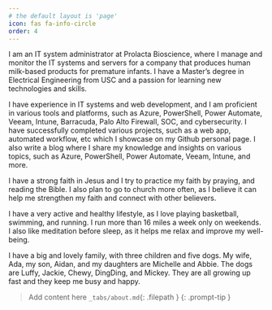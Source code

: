 ```yaml
---
# the default layout is 'page'
icon: fas fa-info-circle
order: 4
---
```




I am an IT system administrator at Prolacta Bioscience, where I manage and monitor the IT systems and servers for a company that produces human milk-based products for premature infants. I have a Master’s degree in Electrical Engineering from USC and a passion for learning new technologies and skills.

I have experience in IT systems and web development, and I am proficient in various tools and platforms, such as Azure, PowerShell, Power Automate, Veeam, Intune, Barracuda, Palo Alto Firewall, SOC, and cybersecurity. I have successfully completed various projects, such as a web app, automated workflow, etc which I showcase on my Github personal page. I also write a blog where I share my knowledge and insights on various topics, such as Azure, PowerShell, Power Automate, Veeam, Intune, and more.

I have a strong faith in Jesus and I try to practice my faith by praying, and reading the Bible. I also plan to go to church more often, as I believe it can help me strengthen my faith and connect with other believers.

I have a very active and healthy lifestyle, as I love playing basketball, swimming, and running. I run more than 16 miles a week only on weekends. I also like meditation before sleep, as it helps me relax and improve my well-being.

I have a big and lovely family, with three children and five dogs. My wife, Ada, my son, Aidan, and my daughters are Michelle and Abbie. The dogs are Luffy, Jackie, Chewy, DingDing, and Mickey. They are all growing up fast and they keep me busy and happy.

> Add content here `_tabs/about.md`{: .filepath } 
{: .prompt-tip }
